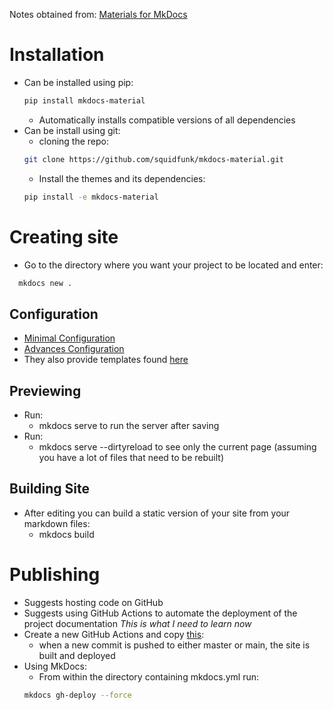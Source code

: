 Notes obtained from: [Materials for MkDocs](https://squidfunk.github.io/mkdocs-material/)

# Installation
- Can be installed using pip:
  ```bash
  pip install mkdocs-material
  ```
  - Automatically installs compatible versions of all dependencies
- Can be install using git:
  - cloning the repo:
  ```bash
  git clone https://github.com/squidfunk/mkdocs-material.git
  ```
  - Install the themes and its dependencies:
  ```bash
  pip install -e mkdocs-material
  ```

# Creating site
- Go to the directory where you want your project to be located and enter:
```bash
  mkdocs new .
```

## Configuration
- [Minimal Configuration](https://squidfunk.github.io/mkdocs-material/creating-your-site/#minimal-configuration)
- [Advances Configuration](https://squidfunk.github.io/mkdocs-material/creating-your-site/#advanced-configuration)
- They also provide templates found [here](https://squidfunk.github.io/mkdocs-material/creating-your-site/#templates)

## Previewing
- Run:
  - mkdocs serve
to run the server after saving
- Run:
  - mkdocs serve --dirtyreload
to see only the current page (assuming you have a lot of files that need to be rebuilt)

## Building Site
- After editing you can build a static version of your site from your markdown files:
  - mkdocs build

# Publishing
- Suggests hosting code on GitHub
- Suggests using GitHub Actions to automate the deployment of the project documentation *This is what I need to learn now*
- Create a new GitHub Actions and copy [this](https://squidfunk.github.io/mkdocs-material/publishing-your-site/#with-github-actions):
  - when a new commit is pushed to either master or main, the site is built and deployed
- Using MkDocs:
  - From within the directory containing mkdocs.yml run:
  ```bash
  mkdocs gh-deploy --force
  ```



